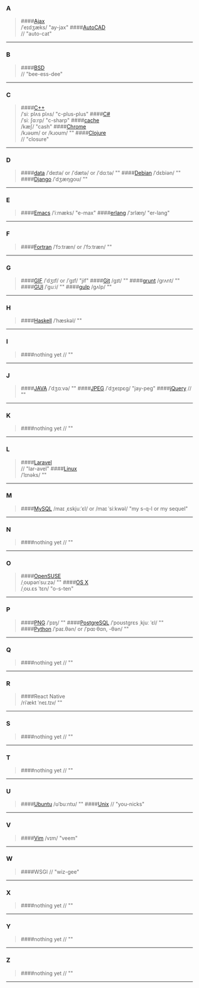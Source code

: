 ### A
>####[Ajax](https://en.wikipedia.org/wiki/Ajax_(programming))  
    /ˈeɪdʒæks/
    "ay-jax" 
>####[AutoCAD](https://www.howtopronounce.com/autocad/)  
    //
    "auto-cat"
***

### B
>####[BSD](https://tehtable.wordpress.com/2010/01/29/unix-pronunciation/)    
    //
    "bee-ess-dee"
***

### C
>####[C++](https://en.wikipedia.org/wiki/C%2B%2B)    
    /ˈsiː plʌs plʌs/
    "c-plus-plus"
>####[C#](https://en.wikipedia.org/wiki/C%2B%2B)    
    /ˈsiː ʃɑ:rp/
    "c-sharp"
>####[cache](http://dictionary.cambridge.org/dictionary/english-chinese-simplified/cache_1)    
    /kæʃ/
    "cash"
>####[Chrome](http://dictionary.cambridge.org/dictionary/english-chinese-simplified/chrome)    
    /kɹəʊm/ or /kɹoʊm/
    ""
>####[Clojure](https://en.wikipedia.org/wiki/Clojure)    
    //
    "closure"
***

### D
>####[data](http://dictionary.cambridge.org/dictionary/english-chinese-simplified/data)
    /ˈdeɪtə/ or /ˈdætə/ or /ˈdɑːtə/
    ""
>####[Debian](https://en.wikipedia.org/wiki/Debian)
    /ˈdɛbiən/
    ""
>####[Django](https://en.wikipedia.org/wiki/Django_(web_framework))
    /ˈdʒæŋɡoʊ/
    "" 
***

### E
>####[Emacs](http://samson7b.iteye.com/blog/1120548) 
    /ˈiːmæks/
    "e-max"
>####[erlang](https://en.wikipedia.org/wiki/Erlang_(programming_language)) 
    /ˈɜrlæŋ/ 
    "er-lang"
***

### F
>####[Fortran](http://dictionary.cambridge.org/us/pronunciation/english/fortran)
    /ˈfɔːtræn/ or /ˈfɔːtræn/
    "" 
***

### G
>####[GIF](http://dictionary.cambridge.org/dictionary/english/gif) 
    /ˈdʒɪf/ or /ˈɡɪf/
    "jif" 
>####[Git](http://dictionary.cambridge.org/dictionary/english-chinese-simplified/git)
    /ɡɪt/
    "" 
>####[grunt](http://dictionary.cambridge.org/dictionary/english/grunt)
    /ɡrʌnt/
    "" 
>####[GUI](http://dictionary.cambridge.org/dictionary/english-chinese-simplified/gui?q=GUI)
    /ˈɡuːi/
    "" 
>####[gulp](http://dictionary.cambridge.org/pronunciation/english/gulp)
    /ɡʌlp/
    "" 
***

### H
>####[Haskell](https://en.wikipedia.org/wiki/Haskell_(programming_language))  
    /ˈhæskəl/
    "" 
***

### I
>####nothing yet 
    //
    "" 
***

### J
>####[JAVA](http://dictionary.cambridge.org/dictionary/english-chinese-simplified/java) 
    /ˈdʒɑːvə/
    "" 
>####[JPEG](http://dictionary.cambridge.org/dictionary/english-chinese-simplified/jpeg) 
    /ˈdʒeɪpɛɡ/
    "jay-peg" 
>####[jQuery](https://groups.google.com/forum/#!msg/jquery-en/I5sV1_nOVsE/PN3e_QczOXwJ) 
    //
    "" 
***

### K
>####nothing yet 
    //
    "" 
***

### L
>####[Laravel](https://www.howtopronounce.com/laravel/)  
    //
    "lar-avel" 
>####[Linux](https://en.wikipedia.org/wiki/Linux)  
    /ˈlɪnəks/
    "" 
***

### M
>####[MySQL](https://en.wikipedia.org/wiki/MySQL)
    /maɪ ˌɛskjuːˈɛl/ or  /maɪ ˈsiːkwəl/
    "my s-q-l or my sequel" 
***

### N
>####nothing yet 
    //
    ""  
***

### O
>####[OpenSUSE](https://en.wikipedia.org/wiki/OpenSUSE)  
    /ˌoʊpənˈsuːzə/
    "" 
>####[OS X](https://en.wikipedia.org/wiki/OS_X)  
    /ˌoʊ.ɛs ˈtɛn/
    "o-s-ten" 
    
***

### P
>####[PNG](https://en.wikipedia.org/wiki/Portable_Network_Graphics)
    /ˈpɪŋ/
    "" 
>####[PostgreSQL](https://en.wikipedia.org/wiki/PostgreSQL#Name)
    /ˈpoʊstɡrɛs ˌkjuː ˈɛl/
    "" 
>####[Python](http://dictionary.cambridge.org/pronunciation/english/python) 
    /ˈpaɪ.θən/ or /ˈpɑɪ·θɑn, -θən/
    "" 
***

### Q
>####nothing yet 
    //
    ""  
***

### R
>####React Native  
    /riˈækt ˈneɪ.tɪv/ 
    "" 
***

### S
>####nothing yet 
    //
    ""  
***

### T
>####nothing yet 
    //
    ""  
***

### U
>####[Ubuntu](https://en.wikipedia.org/wiki/Ubuntu_(operating_system)) 
    /ʊˈbuːntʊ/
    "" 
>####[Unix](https://en.wikipedia.org/wiki/Ubuntu_(operating_system)) 
    //
    "you-nicks" 
***

### V
>####[Vim](https://en.wikipedia.org/wiki/Vim_(text_editor))
    /vɪm/
    "veem" 
***

### W
>####WSGI
    //
    "wiz-gee" 
***

### X
>####nothing yet 
    //
    "" 
***

### Y
>####nothing yet 
    //
    "" 
***

### Z
>####nothing yet 
    //
    "" 
***
    
